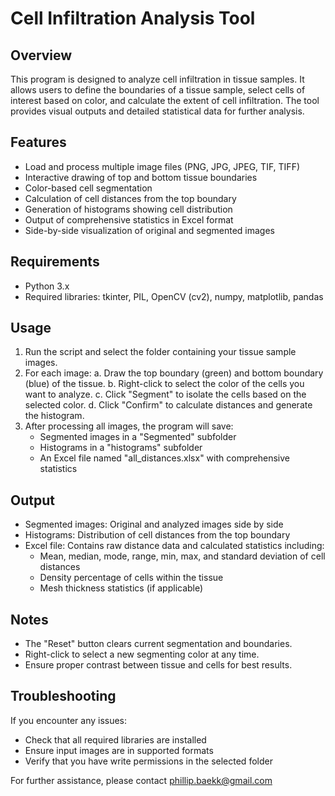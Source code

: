 # Cell Infiltration Analysis Tool

## Overview

This program is designed to analyze cell infiltration in tissue samples. It allows users to define the boundaries of a tissue sample, select cells of interest based on color, and calculate the extent of cell infiltration. The tool provides visual outputs and detailed statistical data for further analysis.

## Features

- Load and process multiple image files (PNG, JPG, JPEG, TIF, TIFF)
- Interactive drawing of top and bottom tissue boundaries
- Color-based cell segmentation
- Calculation of cell distances from the top boundary
- Generation of histograms showing cell distribution
- Output of comprehensive statistics in Excel format
- Side-by-side visualization of original and segmented images

## Requirements

- Python 3.x
- Required libraries: tkinter, PIL, OpenCV (cv2), numpy, matplotlib, pandas

## Usage

1. Run the script and select the folder containing your tissue sample images.
2. For each image:
   a. Draw the top boundary (green) and bottom boundary (blue) of the tissue.
   b. Right-click to select the color of the cells you want to analyze.
   c. Click "Segment" to isolate the cells based on the selected color.
   d. Click "Confirm" to calculate distances and generate the histogram.
3. After processing all images, the program will save:
   - Segmented images in a "Segmented" subfolder
   - Histograms in a "histograms" subfolder
   - An Excel file named "all_distances.xlsx" with comprehensive statistics

## Output

- Segmented images: Original and analyzed images side by side
- Histograms: Distribution of cell distances from the top boundary
- Excel file: Contains raw distance data and calculated statistics including:
  - Mean, median, mode, range, min, max, and standard deviation of cell distances
  - Density percentage of cells within the tissue
  - Mesh thickness statistics (if applicable)

## Notes

- The "Reset" button clears current segmentation and boundaries.
- Right-click to select a new segmenting color at any time.
- Ensure proper contrast between tissue and cells for best results.

## Troubleshooting

If you encounter any issues:
- Check that all required libraries are installed
- Ensure input images are in supported formats
- Verify that you have write permissions in the selected folder

For further assistance, please contact phillip.baekk@gmail.com